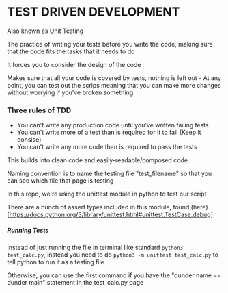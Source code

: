 # TEST DRIVEN DEVELOPMENT
Also known as Unit Testing

The practice of writing your tests before you write the code, making sure that the code fits the tasks that it needs to do

It forces you to consider the design of the code

Makes sure that all your code is covered by tests, nothing is left out - At any point, you can test out the scrips meaning that you can make more changes without worrying if you've broken something.

### Three rules of TDD
- You can't write any production code until you've written failing tests
- You can't write more of a test than is required for it to fail (Keep it consise)
- You can't write any more code than is required to pass the tests

This builds into clean code and easily-readable/composed code.

Naming convention is to name the testing file "test_filename" so that you can see which file that page is testing

In this repo, we're using the unittest module in python to test our script

There are a bunch of assert types included in this module, found (here)[https://docs.python.org/3/library/unittest.html#unittest.TestCase.debug]

##### Running Tests
Instead of just running the file in terminal like standard `python3 test_calc.py`, instead you need to do `python3 -m unittest test_calc.py` to tell python to run it as a testing file

Otherwise, you can use the first command if you have the "dunder name == dunder main" statement in the test_calc.py page


